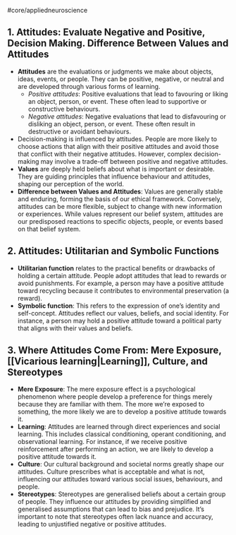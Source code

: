 #core/appliedneuroscience

## 1. Attitudes: Evaluate Negative and Positive, Decision Making. Difference Between Values and Attitudes

- **Attitudes** are the evaluations or judgments we make about objects, ideas, events, or people. They can be positive, negative, or neutral and are developed through various forms of learning.
  - *Positive attitudes*: Positive evaluations that lead to favouring or liking an object, person, or event. These often lead to supportive or constructive behaviours.
  - *Negative attitudes*: Negative evaluations that lead to disfavouring or disliking an object, person, or event. These often result in destructive or avoidant behaviours.
- Decision-making is influenced by attitudes. People are more likely to choose actions that align with their positive attitudes and avoid those that conflict with their negative attitudes. However, complex decision-making may involve a trade-off between positive and negative attitudes.
- **Values** are deeply held beliefs about what is important or desirable. They are guiding principles that influence behaviour and attitudes, shaping our perception of the world.
- **Difference between Values and Attitudes**: Values are generally stable and enduring, forming the basis of our ethical framework. Conversely, attitudes can be more flexible, subject to change with new information or experiences. While values represent our belief system, attitudes are our predisposed reactions to specific objects, people, or events based on that belief system.

## 2. Attitudes: Utilitarian and Symbolic Functions

- **Utilitarian function** relates to the practical benefits or drawbacks of holding a certain attitude. People adopt attitudes that lead to rewards or avoid punishments. For example, a person may have a positive attitude toward recycling because it contributes to environmental preservation (a reward).
- **Symbolic function**: This refers to the expression of one’s identity and self-concept. Attitudes reflect our values, beliefs, and social identity. For instance, a person may hold a positive attitude toward a political party that aligns with their values and beliefs.

## 3. Where Attitudes Come From: Mere Exposure, [[Vicarious learning|Learning]], Culture, and Stereotypes

- **Mere Exposure**: The mere exposure effect is a psychological phenomenon where people develop a preference for things merely because they are familiar with them. The more we’re exposed to something, the more likely we are to develop a positive attitude towards it.
- **Learning**: Attitudes are learned through direct experiences and social learning. This includes classical conditioning, operant conditioning, and observational learning. For instance, if we receive positive reinforcement after performing an action, we are likely to develop a positive attitude towards it.
- **Culture**: Our cultural background and societal norms greatly shape our attitudes. Culture prescribes what is acceptable and what is not, influencing our attitudes toward various social issues, behaviours, and people.
- **Stereotypes**: Stereotypes are generalised beliefs about a certain group of people. They influence our attitudes by providing simplified and generalised assumptions that can lead to bias and prejudice. It’s important to note that stereotypes often lack nuance and accuracy, leading to unjustified negative or positive attitudes.
